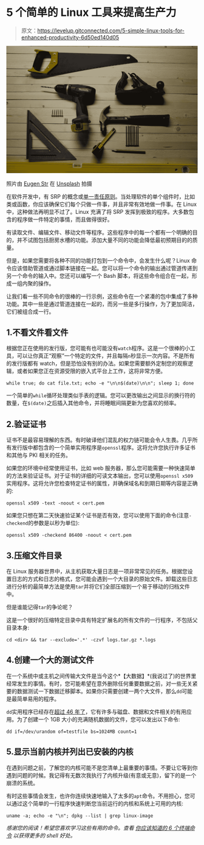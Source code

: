 # 5 个简单的 Linux 工具来提高生产力

> 原文：<https://levelup.gitconnected.com/5-simple-linux-tools-for-enhanced-productivity-6d50ed140d05>

![](img/eede3aff7120d9b743fb87a23c8b68e1.png)

照片由 [Eugen Str](https://unsplash.com/@eugen1980?utm_source=unsplash&utm_medium=referral&utm_content=creditCopyText) 在 [Unsplash](/s/photos/fix?utm_source=unsplash&utm_medium=referral&utm_content=creditCopyText) 拍摄

在软件开发中，有 SRP 的概念或[单一责任原则](https://en.wikipedia.org/wiki/Single-responsibility_principle)。当处理软件的单个组件时，比如类或函数，你应该确保它们每个只做一件事，并且非常有效地做一件事。在 Linux 中，这种做法再明显不过了。Linux 充满了将 SRP 发挥到极致的程序。大多数包含的程序做一件特定的事情，而且做得很好。

有读取文件、编辑文件、移动文件等程序。这些程序中的每一个都有一个明确的目的，并不试图包括厨房水槽的功能。添加大量不同的功能会降低最初预期目的的质量。

但是，如果您需要将各种不同的功能打包到一个命令中，会发生什么呢？Linux 命令应该借助管道或通过脚本链接在一起。您可以将一个命令的输出通过管道传递到另一个命令的输入中。您还可以编写一个 Bash 脚本，将这些命令组合在一起，形成一组内聚的操作。

让我们看一些不同命令的很棒的一行示例，这些命令在一个紧凑的包中集成了多种功能。其中一些是通过管道连接在一起的，而另一些是多行操作，为了更加简洁，它们被组合成一行。

## 1.不看文件看文件

根据您正在使用的发行版，您可能有也可能没有`watch`程序。这是一个很棒的小工具，可以让你真正“观察”一个特定的文件，并且每隔`n`秒显示一次内容。不是所有的发行版都有 watch，但是恐怕没有别的办法。如果您需要额外定制您的观察逻辑，或者如果您正在资源受限的嵌入式平台上工作，这将非常方便。

```
while true; do cat file.txt; echo -e "\n\n$(date)\n\n"; sleep 1; done
```

一个简单的`while`循环处理类似手表的逻辑。您可以更改输出之间显示的换行符的数量，在`$(date)`之后插入其他命令，并将睡眠间隔更新为您喜欢的频率。

## 2.验证证书

证书不是最容易理解的东西。有时破译他们混乱的权力链可能会令人生畏。几乎所有发行版中都包含的一个简单实用程序是`openssl`程序。这将允许您执行许多证书和其他与 PKI 相关的任务。

如果您的环境中经常使用证书，比如 web 服务器，那么您可能需要一种快速简单的方法来验证证书。对于证书的详细的可读文本输出，您可以使用`openssl x509`实用程序。这将允许您检查特定证书的属性，并确保域名和到期日期等内容是正确的:

```
openssl x509 -text -noout < cert.pem
```

如果您只想在第二天快速验证某个证书是否有效，您可以使用下面的命令(注意`-checkend`的参数是以秒为单位):

```
openssl x509 -checkend 86400 -noout < cert.pem
```

## 3.压缩文件目录

在 Linux 服务器世界中，从主机获取大量日志是一项非常常见的任务。根据您设置日志的方式和日志的格式，您可能会遇到一个大目录的原始文件。卸载这些日志进行分析的最简单方法是使用`tar`并将它们全部压缩到一个易于移动的归档文件中。

但是谁能记得`tar`的争论呢？

这是一个很好的压缩特定目录中具有特定扩展名的所有文件的一行程序，不包括父目录本身:

```
cd <dir> && tar --exclude='.*' -czvf logs.tar.gz *.logs
```

## 4.创建一个大的测试文件

在一个系统中或主机之间传输大文件是当今这个*【大数据】*(我说过了)的世界里经常发生的事情。有时，您可能希望在意外删除任何重要数据之前，对一些无关紧要的数据测试一下数据迁移脚本。如果你只需要创建一两个大文件，那么`dd`可能是最简单易用的程序。

`dd`实用程序已经存在[超过 46 年了](https://en.wikipedia.org/wiki/Dd_(Unix))，它有许多与磁盘、数据和文件相关的有用应用。为了创建一个 1GB 大小的充满随机数据的文件，您可以发出以下命令:

```
dd if=/dev/urandom of=testfile bs=1024MB count=1
```

## 5.显示当前内核并列出已安装的内核

在遇到问题之前，了解您的内核可能不是您清单上最重要的事情。不要让它等到你遇到问题的时候。我记得有无数次我执行了内核升级(有意或无意)，留下的是一个崩溃的系统。

有时这些事情会发生，也许你连续快速地输入了太多的`apt`命令。不用担心，您可以通过这个简单的一行程序快速判断您当前运行的内核和系统上可用的内核:

```
uname -a; echo -e "\n"; dpkg --list | grep linux-image
```

*感谢您的阅读！希望您喜欢学习这些有用的命令。查看* [*你应该知道的 6 个终端命令*](https://medium.com/better-programming/6-terminal-commands-you-should-know-8e9767bdfec) *以获得更多的 shell 好处。*